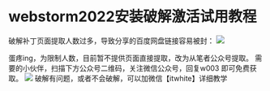 # webstorm2022安装破解激活试用教程

破解补丁页面提取人数过多，导致分享的百度网盘链接容易被封：
![](https://fynotefile.oss-cn-zhangjiakou.aliyuncs.com/fynote/fyfile/22866/158102/a480e8244eca48038dfd12c7eae0859c.png)

蛋疼ing，为限制人数，目前暂不提供页面直接提取，改为从笔者公众号提取。
需要的小伙伴，扫描下方公众号二维码，关注微信公众号，回复w003 即可免费获取。
![](https://fynotefile.oss-cn-zhangjiakou.aliyuncs.com/fynote/fyfile/22866/158102/bb3dc90d2bec4a4c935f0a46580f55b7.jpg)
破解有问题，或者不会破解，可以加微信【itwhite】详细教学
